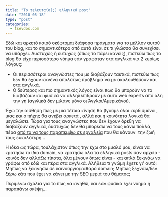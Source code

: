 ```yaml
---
title: "Το τελευταίο(;) ελληνικό post"
date: "2010-05-18"
type: "post"
categories:
  - tsevdos.com
---
```


Εδώ και αρκετό καιρό σκέφτομαι διάφορα πράγματα για το μέλλον αυτού του blog, και το σημαντικότερο από αυτά είναι σε τι γλώσσα θα συνεχίσει να υπάρχει. Δυστυχώς ή ευτυχώς (όπως το πάρει κανείς), πιστεύω πως το blog θα είχε περισσότερο νόημα εάν γραφόταν στα αγγλικά για 2 κυρίως λόγους:

- Οι περισσότεροι αναγνώστες που με διαβάζουν τακτικά, πιστεύω πως δεν θα έχουν κανένα απολύτως πρόβλημα να με ακολουθήσουν και στα αγγλικά.
- Ο δεύτερος και πιο σημαντικός λόγος είναι πως θα μπορούν να το διαβάζουν και φυσικά να αλληλεπιδρούν με αυτό web experts από όλη την γη (αγγλικά δεν μιλάνε μόνο οι Άγγλοι/Αμερικάνοι).

Έχω την αίσθηση πως με μια τέτοια κίνηση θα βγούμε όλοι κερδισμένοι, μιας και ο πήχης θα ανέβει αρκετά , αλλά και η κοινότητα λογικά θα μεγαλώσει. Τώρα για τους αναγνώστες που δεν έχουν όρεξη να διαβάζουν αγγλικά, δυστυχώς δεν θα μπορέσω να τους κάνω πολλά, πέρα [από το να τους παραπέμψω σε εργαλεία](http://translate.google.com/ "Google Translate") που θα κάνουν  την ζωή τους ευκολότερη...

Η ιδέα ως τώρα, τουλάχιστον όπως την έχω στο μυαλό μου, είναι να κρατήσω το ίδιο domain, να κρατήσω όλα τα ελληνικά posts σαν αρχείο - κοινός δεν αλλάζω τίποτα, όλα μένουν όπως είναι - και απλά ξεκινάω να γράφω από εδώ και πέρα στα αγγλικά. Αλήθεια τι γνώμη έχετε γι' αυτό; Μήπως να ξεκινήσω σε καινούργιο/καθαρό domain; Μήπως ξεχνάω/δεν ξέρω κάτι που έχει να κάνει με την SEO μεριά του θέματος;

Περιμένω σχόλια για το πως να κινηθώ, και εάν φυσικά έχει νόημα ή παραπάνω σκέψη...
